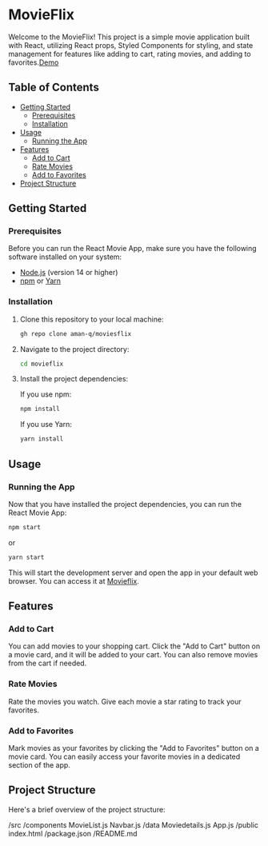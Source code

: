 # MovieFlix

Welcome to the MovieFlix! This project is a simple movie application built with React, utilizing React props, Styled Components for styling, and state management for features like adding to cart, rating movies, and adding to favorites.[Demo](https://main--rainbow-bunny-667e2e.netlify.app/)

## Table of Contents

- [Getting Started](#getting-started)
  - [Prerequisites](#prerequisites)
  - [Installation](#installation)
- [Usage](#usage)
  - [Running the App](#running-the-app)
- [Features](#features)
  - [Add to Cart](#add-to-cart)
  - [Rate Movies](#rate-movies)
  - [Add to Favorites](#add-to-favorites)
- [Project Structure](#project-structure)

## Getting Started

### Prerequisites

Before you can run the React Movie App, make sure you have the following software installed on your system:

- [Node.js](https://nodejs.org/) (version 14 or higher)
- [npm](https://www.npmjs.com/) or [Yarn](https://yarnpkg.com/)

### Installation

1. Clone this repository to your local machine:

   ```bash
   gh repo clone aman-q/moviesflix
   ```

2. Navigate to the project directory:

   ```bash
   cd movieflix
   ```

3. Install the project dependencies:

   If you use npm:

   ```bash
   npm install
   ```

   If you use Yarn:

   ```bash
   yarn install
   ```

## Usage

### Running the App

Now that you have installed the project dependencies, you can run the React Movie App:

```bash
npm start
```

or

```bash
yarn start
```

This will start the development server and open the app in your default web browser. You can access it at [Movieflix](https://main--rainbow-bunny-667e2e.netlify.app/).

## Features

### Add to Cart

You can add movies to your shopping cart. Click the "Add to Cart" button on a movie card, and it will be added to your cart. You can also remove movies from the cart if needed.

### Rate Movies

Rate the movies you watch. Give each movie a star rating to track your favorites.

### Add to Favorites

Mark movies as your favorites by clicking the "Add to Favorites" button on a movie card. You can easily access your favorite movies in a dedicated section of the app.

## Project Structure

Here's a brief overview of the project structure:

/src
  /components
    MovieList.js
    Navbar.js
  /data
    Moviedetails.js
  App.js
/public
  index.html
/package.json
/README.md

